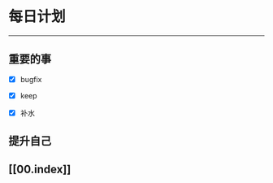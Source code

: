 
# 每日计划
---
## 重要的事

- [x]  bugfix
- [x]  keep
- [x] 补水




## 提升自己

  



## [[00.index]]










